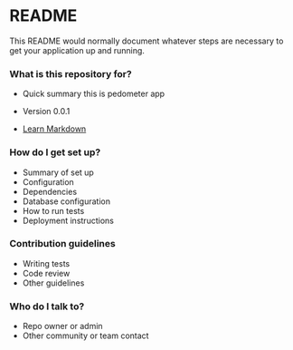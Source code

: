 # README #

This README would normally document whatever steps are necessary to get your application up and running.

### What is this repository for? ###

* Quick summary 
this is pedometer app

* Version 
0.0.1

* [Learn Markdown](https://bitbucket.org/tutorials/markdowndemo)

### How do I get set up? ###

* Summary of set up
* Configuration
* Dependencies
* Database configuration
* How to run tests
* Deployment instructions

### Contribution guidelines ###

* Writing tests
* Code review
* Other guidelines

### Who do I talk to? ###

* Repo owner or admin
* Other community or team contact

